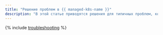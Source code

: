 ```yaml
---
title: "Решение проблем в {{ managed-k8s-name }}"
description: "В этой статье приводятся решения для типичных проблем, которые могут возникать при работе с {{ managed-k8s-name }}."
---
```


{% include [troubleshooting](../../_qa/managed-kubernetes/troubleshooting.md) %}